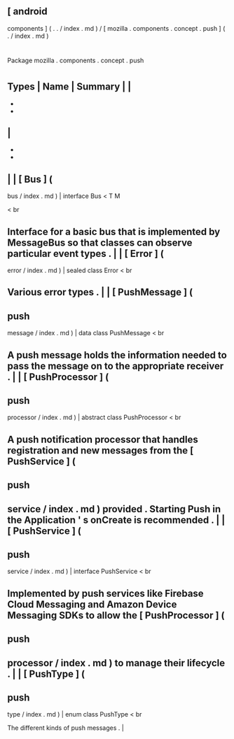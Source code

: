 [
android
-
components
]
(
.
.
/
index
.
md
)
/
[
mozilla
.
components
.
concept
.
push
]
(
.
/
index
.
md
)
#
#
Package
mozilla
.
components
.
concept
.
push
#
#
#
Types
|
Name
|
Summary
|
|
-
-
-
|
-
-
-
|
|
[
Bus
]
(
-
bus
/
index
.
md
)
|
interface
Bus
<
T
M
>
<
br
>
Interface
for
a
basic
bus
that
is
implemented
by
MessageBus
so
that
classes
can
observe
particular
event
types
.
|
|
[
Error
]
(
-
error
/
index
.
md
)
|
sealed
class
Error
<
br
>
Various
error
types
.
|
|
[
PushMessage
]
(
-
push
-
message
/
index
.
md
)
|
data
class
PushMessage
<
br
>
A
push
message
holds
the
information
needed
to
pass
the
message
on
to
the
appropriate
receiver
.
|
|
[
PushProcessor
]
(
-
push
-
processor
/
index
.
md
)
|
abstract
class
PushProcessor
<
br
>
A
push
notification
processor
that
handles
registration
and
new
messages
from
the
[
PushService
]
(
-
push
-
service
/
index
.
md
)
provided
.
Starting
Push
in
the
Application
'
s
onCreate
is
recommended
.
|
|
[
PushService
]
(
-
push
-
service
/
index
.
md
)
|
interface
PushService
<
br
>
Implemented
by
push
services
like
Firebase
Cloud
Messaging
and
Amazon
Device
Messaging
SDKs
to
allow
the
[
PushProcessor
]
(
-
push
-
processor
/
index
.
md
)
to
manage
their
lifecycle
.
|
|
[
PushType
]
(
-
push
-
type
/
index
.
md
)
|
enum
class
PushType
<
br
>
The
different
kinds
of
push
messages
.
|
